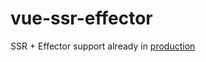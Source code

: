 # vue-ssr-effector

SSR + Effector support already in [production](https://github.com/effector/effector/pull/595)
